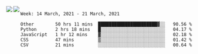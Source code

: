 <a href="https://github.com/anuraghazra/github-readme-stats">
  <img align="left" src="https://github-readme-stats.vercel.app/api?username=Tanesan&count_private=true&show_icons=true" />
</a>
<a href="https://github.com/anuraghazra/github-readme-stats">
  <img align="left" src="https://github-readme-stats.vercel.app/api/top-langs/?username=Tanesan" />
</a>

<!--START_SECTION:waka-->
```text
Week: 14 March, 2021 - 21 March, 2021

Other        50 hrs 11 mins  ██████████████████████▓░░   90.56 % 
Python       2 hrs 18 mins   █░░░░░░░░░░░░░░░░░░░░░░░░   04.17 % 
JavaScript   1 hr 12 mins    ▓░░░░░░░░░░░░░░░░░░░░░░░░   02.18 % 
CSS          47 mins         ▒░░░░░░░░░░░░░░░░░░░░░░░░   01.42 % 
CSV          21 mins         ░░░░░░░░░░░░░░░░░░░░░░░░░   00.64 % 
```
<!--END_SECTION:waka-->
